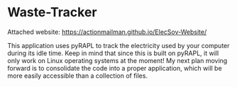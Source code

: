 # Waste-Tracker

Attached website: https://actionmailman.github.io/ElecSov-Website/

This application uses pyRAPL to track the electricity used by your computer during its idle time.
Keep in mind that since this is built on pyRAPL, it will only work on Linux operating systems at the moment! 
My next plan moving forward is to consolidate the code into a proper application, which will be more easily accessible than a collection of files. 
